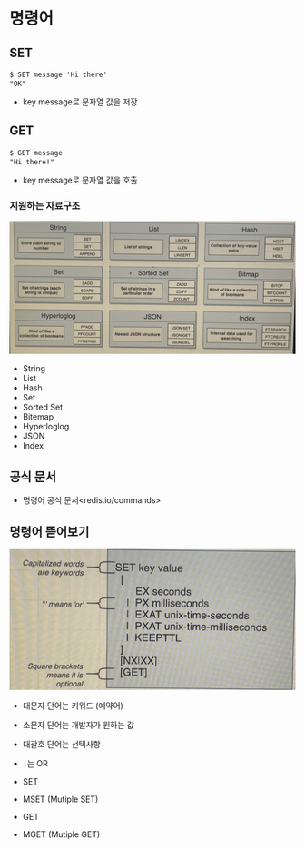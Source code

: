 # 명령어
## SET
```shell
$ SET message 'Hi there'
"OK"
```
- key message로 문자열 값을 저장

## GET
```shell
$ GET message
"Hi there!"
```
- key message로 문자열 값을 호출

### 지원하는 자료구조
![redis_datastructures](./img/redis_datastructures.jpeg)
- String
- List
- Hash
- Set
- Sorted Set
- Bitemap
- Hyperloglog
- JSON
- Index

## 공식 문서
- 명령어 공식 문서<redis.io/commands>

## 명령어 뜯어보기
![command_format](./img/command_format.jpeg)
- 대문자 단어는 키워드 (예약어)
- 소문자 단어는 개발자가 원하는 값
- 대괄호 단어는 선택사항
- `|`는 OR


- SET
- MSET (Mutiple SET)

- GET
- MGET (Mutiple GET)

